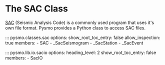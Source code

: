 # The SAC Class

[SAC](<https://ds.iris.edu/ds/nodes/dmc/software/downloads/sac/>) (Seismic Analysis Code)
is a commonly used program that uses it's own file format. Pysmo provides a Python class
to access SAC files.

::: pysmo.classes.sac
    options:
      show_root_toc_entry: false
      allow_inspection: true
      members:
        - SAC
        - _SacSeismogram
        - _SacStation
        - _SacEvent


::: pysmo.lib.io.sacio
    options:
      heading_level: 2
      show_root_toc_entry: false
      members:
        - SacIO
